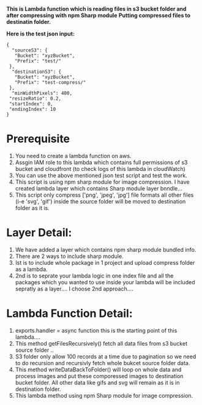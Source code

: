 **This is Lambda function which is reading files in s3 bucket folder and after compressing with npm Sharp module** 
**Putting compressed files to destinatin folder.**
 
**Here is the test json input:**
```
{
  "sourceS3": {
   "Bucket": "xyzBucket",
   "Prefix": "test/"
 },
  "destinationS3": {
   "Bucket": "xyzBucket",
   "Prefix": "test-compress/"
 },
  "minWidthPixels": 400,
 "resizeRatio": 0.2,
 "startIndex": 0,
 "endingIndex": 10
}
```

# Prerequisite
1. You need to create a lambda function on aws.
2. Assgin IAM role to this lambda which contains full permissions of s3 bucket and cloudfront (to check logs of this lambda in cloudWatch)
3. You can use the above mentioned json test script and test the work.
4. This script is using npm sharp module for image compression. I have created lambda layer which contains Sharp module layer bnndle...
5. This script only compress ['png', 'jpeg', 'jpg'] file formats all other files (i-e 'svg', 'gif') inside the source folder will be moved to destination folder as it is.

# Layer Detail:
1. We have added a layer which contains npm sharp module bundled info.
2. There are 2 ways to include sharp module.
3. Ist is to include whole package in 1 project and upload compress folder as a lambda.
4. 2nd is to seprate your lambda logic in one index file and all the packages which you wanted to use inside your lambda
will be included sepratly as a layer.... I choose 2nd approach....

# Lambda Function Detail:
1. exports.handler = async function this is the starting point of this lambda....
2. This method getFilesRecursively() fetch all data files from s3 bucket source folder ..
3. S3 folder only allow 100 records at a time due to pagination so we need to do recursion and recursivly fetch whole bukcet source folder data.
4. This method writeDataBackToFolder() will loop on whole data and process images and put these comporessed images to destination bucket folder. All other data like gifs and svg will remain as it is in destination folder.
5. This lambda method using npm Sharp module for image compression.



